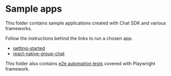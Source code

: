 # Sample apps

This folder contains sample applications created with Chat SDK and various frameworks.

Follow the instructions behind the links to run a chosen app.

* [getting-started](https://github.com/pubnub/js-chat/tree/master/samples/getting-started/README.md)
* [react-native-group-chat](https://github.com/pubnub/js-chat/tree/master/samples/react-native-group-chat/README.md)

This folder also contains [e2e automation tests](https://github.com/pubnub/js-chat/tree/master/samples/e2e-tests) covered with Playwright framework.
